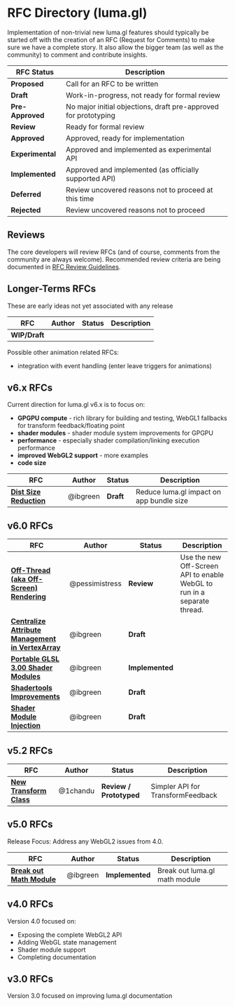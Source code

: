 # RFC Directory (luma.gl)

Implementation of non-trivial new luma.gl features should typically be started off with the creation of an RFC (Request for Comments) to make sure we have a complete story. It also allow the bigger team (as well as the community) to comment and contribute insights.

| RFC Status       | Description |
| ---              | --- |
| **Proposed**     | Call for an RFC to be written |
| **Draft**        | Work-in-progress, not ready for formal review |
| **Pre-Approved** | No major initial objections, draft pre-approved for prototyping |
| **Review**       | Ready for formal review |
| **Approved**     | Approved, ready for implementation |
| **Experimental** | Approved and implemented as experimental API |
| **Implemented**  | Approved and implemented (as officially supported API) |
| **Deferred**     | Review uncovered reasons not to proceed at this time |
| **Rejected**     | Review uncovered reasons not to proceed |

## Reviews

The core developers will review RFCs (and of course, comments from the community are always welcome). Recommended review criteria are being documented in [RFC Review Guidelines](../common/RFC-REVIEW-GUIDELINES.md).

## Longer-Terms RFCs

These are early ideas not yet associated with any release

| RFC | Author | Status | Description |
| --- | --- | --- | --- |
| **WIP/Draft** | | | |

Possible other animation related RFCs:
- integration with event handling (enter leave triggers for animations)


## v6.x RFCs

Current direction for luma.gl v6.x is to focus on:

* **GPGPU compute** - rich library for building and testing, WebGL1 fallbacks for transform feedback/floating point
* **shader modules** - shader module system improvements for GPGPU
* **performance** - especially shader compilation/linking execution performance
* **improved WebGL2 support** - more examples
* **code size**

| RFC | Author | Status | Description |
| --- | ---    | ---    | ---         |
| [**Dist Size Reduction**](v6.1/reduce-distribution-size-rfc.md) | @ibgreen | **Draft** | Reduce luma.gl impact on app bundle size |


## v6.0 RFCs

| RFC | Author | Status | Description |
| --- | ---    | ---    | ---         |
| [**Off-Thread (aka Off-Screen) Rendering**](v6.0/offscreen-render-rfc.md) | @pessimistress | **Review** | Use the new Off-Screen API to enable WebGL to run in a separate thread. |
| [**Centralize Attribute Management in VertexArray**](v6.0/portable-glsl-300-rfc.md) | @ibgreen | **Draft** | |
| [**Portable GLSL 3.00 Shader Modules**](v6.0/vertex-array-attributes-rfc.md) | @ibgreen | **Implemented** | |
| [**Shadertools Improvements**](v6.0/shadertools-improvement-rfc.md) | @ibgreen | **Draft** | |
| [**Shader Module Injection**](v6.0/shader-module-injection-rfc.md) | @ibgreen | **Draft** | |


## v5.2 RFCs

| RFC | Author | Status | Description |
| --- | ---    | ---    | ---         |
| [**New Transform Class**](v5.2/enhanced-transform-feedback-api.md) | @1chandu | **Review / Prototyped** | Simpler API for TransformFeedback |


## v5.0 RFCs

Release Focus: Address any WebGL2 issues from 4.0.

| RFC | Author | Status | Description |
| --- | ---    | ---    | ---         |
| [**Break out Math Module**](v5.0/break-out-math-module-rfc.md) | @ibgreen | **Implemented** | Break out luma.gl math module |


## v4.0 RFCs

Version 4.0 focused on:
* Exposing the complete WebGL2 API
* Adding WebGL state management
* Shader module support
* Completing documentation


## v3.0 RFCs

Version 3.0 focused on improving luma.gl documentation

